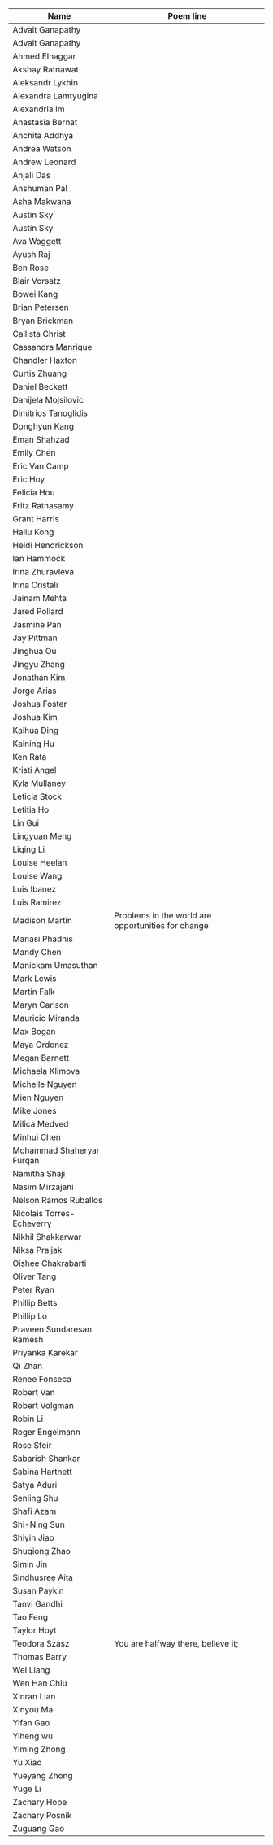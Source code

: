 Name                      | Poem line
--------------------------|-------------------------------
Advait Ganapathy |
Advait Ganapathy |
Ahmed Elnaggar |
Akshay Ratnawat |
Aleksandr Lykhin |
Alexandra Lamtyugina |
Alexandria Im |
Anastasia Bernat |
Anchita Addhya |
Andrea Watson |
Andrew Leonard |
Anjali Das |
Anshuman Pal |
Asha Makwana |
Austin Sky |
Austin Sky |
Ava Waggett |
Ayush Raj |
Ben Rose |
Blair Vorsatz |
Bowei Kang |
Brian Petersen |
Bryan Brickman |
Callista Christ |
Cassandra Manrique |
Chandler Haxton |
Curtis Zhuang |
Daniel Beckett |
Danijela Mojsilovic |
Dimitrios Tanoglidis |
Donghyun Kang |
Eman Shahzad |
Emily Chen |
Eric Van Camp |
Eric Hoy |
Felicia Hou |
Fritz Ratnasamy |
Grant Harris |
Hailu Kong |
Heidi Hendrickson |
Ian Hammock |
Irina Zhuravleva |
Irina Cristali |
Jainam Mehta |
Jared Pollard |
Jasmine Pan |
Jay Pittman |
Jinghua Ou |
Jingyu Zhang |
Jonathan Kim |
Jorge Arias |
Joshua Foster |
Joshua Kim |
Kaihua Ding |
Kaining Hu |
Ken Rata |
Kristi Angel |
Kyla Mullaney |
Leticia Stock |
Letitia Ho |
Lin Gui |
Lingyuan Meng |
Liqing Li |
Louise Heelan |
Louise Wang |
Luis Ibanez |
Luis Ramirez |
Madison  Martin | Problems in the world are opportunities for change
Manasi Phadnis |
Mandy Chen |
Manickam Umasuthan |
Mark Lewis |
Martin Falk |
Maryn Carlson |
Mauricio Miranda |
Max Bogan |
Maya Ordonez |
Megan Barnett |
Michaela Klimova |
Michelle Nguyen |
Mien Nguyen |
Mike Jones |
Milica Medved |
Minhui Chen |
Mohammad Shaheryar Furqan |
Namitha Shaji |
Nasim Mirzajani |
Nelson Ramos Ruballos |
Nicolais Torres-Echeverry |
Nikhil Shakkarwar |
Niksa Praljak |
Oishee Chakrabarti |
Oliver Tang |
Peter Ryan |
Phillip Betts |
Phillip Lo |
Praveen Sundaresan Ramesh |
Priyanka Karekar |
Qi Zhan |
Renee Fonseca |
Robert Van |
Robert Volgman |
Robin Li |
Roger Engelmann |
Rose Sfeir |
Sabarish Shankar |
Sabina Hartnett |
Satya Aduri |
Senling Shu |
Shafi Azam |
Shi-Ning Sun |
Shiyin Jiao |
Shuqiong Zhao |
Simin Jin |
Sindhusree Aita |
Susan Paykin |
Tanvi Gandhi |
Tao Feng |
Taylor Hoyt |
Teodora Szasz | You are halfway there, believe it;
Thomas Barry |
Wei Liang |
Wen Han Chiu |
Xinran Lian |
Xinyou Ma |
Yifan Gao |
Yiheng wu |
Yiming Zhong |
Yu Xiao |
Yueyang Zhong |
Yuge Li |
Zachary Hope |
Zachary Posnik |
Zuguang Gao |
